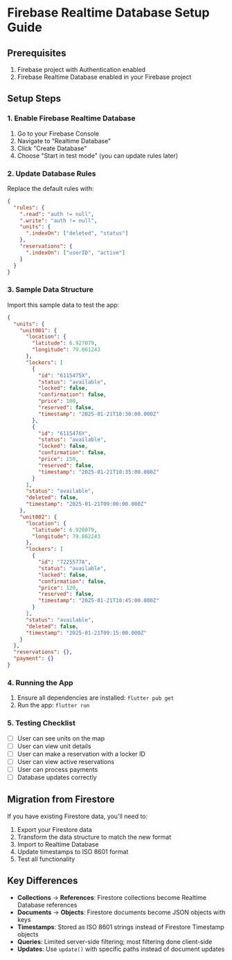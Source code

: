 # Firebase Realtime Database Setup Guide

## Prerequisites
1. Firebase project with Authentication enabled
2. Firebase Realtime Database enabled in your Firebase project

## Setup Steps

### 1. Enable Firebase Realtime Database
1. Go to your Firebase Console
2. Navigate to "Realtime Database"
3. Click "Create Database"
4. Choose "Start in test mode" (you can update rules later)

### 2. Update Database Rules
Replace the default rules with:
```json
{
  "rules": {
    ".read": "auth != null",
    ".write": "auth != null",
    "units": {
      ".indexOn": ["deleted", "status"]
    },
    "reservations": {
      ".indexOn": ["userID", "active"]
    }
  }
}
```

### 3. Sample Data Structure
Import this sample data to test the app:

```json
{
  "units": {
    "unit001": {
      "location": {
        "latitude": 6.927079,
        "longitude": 79.861243
      },
      "lockers": [
        {
          "id": "6115475X",
          "status": "available",
          "locked": false,
          "confirmation": false,
          "price": 100,
          "reserved": false,
          "timestamp": "2025-01-21T10:30:00.000Z"
        },
        {
          "id": "6115476Y", 
          "status": "available",
          "locked": false,
          "confirmation": false,
          "price": 150,
          "reserved": false,
          "timestamp": "2025-01-21T10:35:00.000Z"
        }
      ],
      "status": "available",
      "deleted": false,
      "timestamp": "2025-01-21T09:00:00.000Z"
    },
    "unit002": {
      "location": {
        "latitude": 6.928079,
        "longitude": 79.862243
      },
      "lockers": [
        {
          "id": "7225577A",
          "status": "available", 
          "locked": false,
          "confirmation": false,
          "price": 120,
          "reserved": false,
          "timestamp": "2025-01-21T10:45:00.000Z"
        }
      ],
      "status": "available",
      "deleted": false,
      "timestamp": "2025-01-21T09:15:00.000Z"
    }
  },
  "reservations": {},
  "payment": {}
}
```

### 4. Running the App
1. Ensure all dependencies are installed: `flutter pub get`
2. Run the app: `flutter run`

### 5. Testing Checklist
- [ ] User can see units on the map
- [ ] User can view unit details
- [ ] User can make a reservation with a locker ID
- [ ] User can view active reservations
- [ ] User can process payments
- [ ] Database updates correctly

## Migration from Firestore
If you have existing Firestore data, you'll need to:
1. Export your Firestore data
2. Transform the data structure to match the new format
3. Import to Realtime Database
4. Update timestamps to ISO 8601 format
5. Test all functionality

## Key Differences
- **Collections** → **References**: Firestore collections become Realtime Database references
- **Documents** → **Objects**: Firestore documents become JSON objects with keys
- **Timestamps**: Stored as ISO 8601 strings instead of Firestore Timestamp objects
- **Queries**: Limited server-side filtering; most filtering done client-side
- **Updates**: Use `update()` with specific paths instead of document updates
